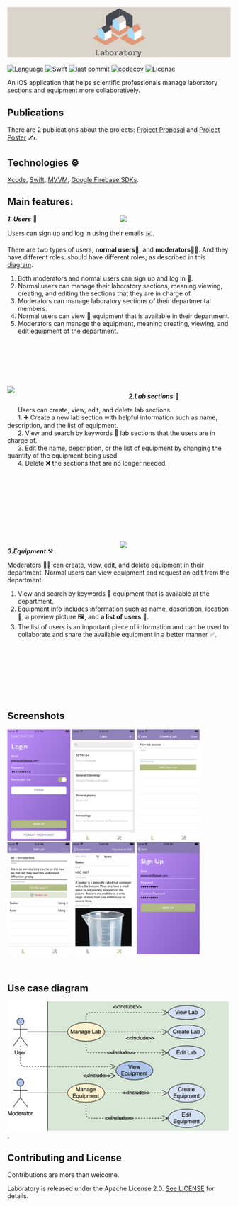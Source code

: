 ![alt laboratory](cover1.png)

![Language](https://img.shields.io/badge/language-Swift%205-orange.svg)
![Swift](https://github.com/2-letters/Laboratory.iOS/workflows/Swift/badge.svg)
![last commit](https://img.shields.io/github/last-commit/2-letters/Laboratory.iOS)
[![codecov](https://codecov.io/gh/2-letters/Laboratory.iOS/branch/master/graph/badge.svg)](https://codecov.io/gh/2-letters/Laboratory.iOS)
[![License](https://img.shields.io/badge/License-Apache%202.0-blue.svg)](https://opensource.org/licenses/Apache-2.0)

An iOS application that helps scientific professionals manage laboratory sections and equipment more collaboratively.
## Publications 
There are 2 publications about the projects: [Project Proposal] and [Project Poster] ✍️.

## Technologies ⚙️
[Xcode], [Swift], [MVVM], [Google Firebase SDKs].

## Main features:
<img align="right" src="https://media.giphy.com/media/Rfq31tYBT8uFNOWEXT/giphy.gif" width="250">

***1. Users*** 👥

Users can sign up and log in using their emails ✉️.

There are two types of users, **normal users**👤, and **moderators**👩‍💼. And they have different roles.
should have different roles, as described in this [diagram](#use-case-diagram).
1. Both moderators and normal users can sign up and log in 🔑.
2. Normal users can manage their laboratory sections, meaning viewing, creating, and editing the sections that they are in charge
of.
3. Moderators can manage laboratory sections of their departmental members.
4. Normal users can view 🔎 equipment that is available in their department.
5. Moderators can manage the equipment, meaning creating, viewing, and edit equipment of the department.

</br>
</br>
</br>
</br>
</br>
</br>

<img align="left" src="https://media.giphy.com/media/gdf1UxIDB5hRS4UwoV/giphy.gif" width="250">



&nbsp;&nbsp;&nbsp;&nbsp;&nbsp;&nbsp;***2.Lab sections*** 📃

&nbsp;&nbsp;&nbsp;&nbsp;&nbsp;&nbsp;Users can create, view, edit, and delete lab sections.  
&nbsp;&nbsp;&nbsp;&nbsp;&nbsp;&nbsp;1. ➕ Create a new lab section with helpful information such as name, description, and the list of equipment.  
&nbsp;&nbsp;&nbsp;&nbsp;&nbsp;&nbsp;2. View and search by keywords 🔎 lab sections that the users are in charge of.   
&nbsp;&nbsp;&nbsp;&nbsp;&nbsp;&nbsp;3. Edit the name, description, or the list of equipment by changing the quantity of the equipment being used.   
&nbsp;&nbsp;&nbsp;&nbsp;&nbsp;&nbsp;4. Delete ❌ the sections that are no longer needed.  

</br>
</br>
</br>
</br>
</br>
</br>
</br>
</br>
</br>

<img align="right" src="https://media.giphy.com/media/cO7oACdh14Mb3C4zhG/giphy.gif" width="250">


***3.Equipment*** ⚒️

Moderators 👩‍💼 can create, view, edit, and delete equipment in their department.
Normal users can view equipment and request an edit from the department.
1. View and search by keywords 🔎 equipment that is available at the department.
2. Equipment info includes information such as name, description, location 📌, a preview picture 🖼️, and **a list of users** 👥.
3. The list of users  is an important piece of information and can be used to collaborate and share the available equipment in a better manner ✅.

</br>
</br>
</br>
</br>
</br>
</br>
</br>

## Screenshots

<p float="left">
  <img src="Screenshots/login.png" width="142" />
  <img src="Screenshots/laboratoryList.png" width="142" />
  <img src="Screenshots/addNewLab.png" width="142" />
  <img src="Screenshots/labInfo.png" width="142" />
  <img src="Screenshots/equipmentInfo.png" width="142" />
  <img src="Screenshots/signUp.png" width="142" />
</p>

</br>

## Use case diagram

<img src="diagram.png" alt="diagram" width="500"/>.

## Contributing and License
Contributions are more than welcome.

Laboratory is released under the Apache License 2.0. [See LICENSE](https://github.com/2-letters/Laboratory.iOS/blob/master/LICENSE) for details.

[Project Proposal]: https://drive.google.com/file/d/1MCzDw_U9_WsVgIXtvqrS8UXya_c9Lw3B/view?usp=sharing
[Project Poster]: https://drive.google.com/file/d/1XkFxiIdr9Jf-WzJl3VLbwwOGRJkKqm9e/view?usp=sharing
[Xcode]: https://developer.apple.com/xcode
[Swift]: https://developer.apple.com/swift
[MVVM]: https://cocoacasts.com/model-view-viewmodel-in-swift
[Google Firebase SDKs]: https://firebase.google.com/docs/storage/ios/start
